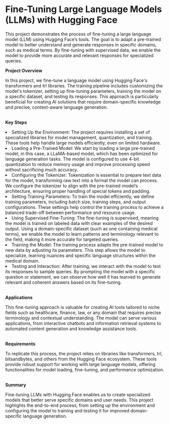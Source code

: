 <h1>Fine-Tuning Large Language Models (LLMs) with Hugging Face</h1>

This project demonstrates the process of fine-tuning a large language model (LLM) using Hugging Face’s tools. The goal is to adapt a pre-trained model to better understand and generate responses in specific domains, such as medical terms. By fine-tuning with supervised data, we enable the model to provide more accurate and relevant responses for specialized queries.

**Project Overview** 
<div>In this project, we fine-tune a language model using Hugging Face's transformers and trl libraries. The training pipeline includes customizing the model's tokenizer, setting up fine-tuning parameters, training the model on a specific dataset, and testing its responses. This approach is particularly beneficial for creating AI solutions that require domain-specific knowledge and precise, context-aware language generation.</div>
<br>

**Key Steps**
<li> Setting Up the Environment: The project requires installing a set of specialized libraries for model management, quantization, and training. These tools help handle large models efficiently, even on limited hardware.</li>
<li>Loading a Pre-Trained Model: We start by loading a large pre-trained model, in this case, a LLaMA-based model, which has been optimized for language generation tasks. The model is configured to use 4-bit quantization to reduce memory usage and improve processing speed without sacrificing much accuracy.</li>
<li>Configuring the Tokenizer: Tokenization is essential to prepare text data for the model, transforming raw text into a format the model can process. We configure the tokenizer to align with the pre-trained model’s architecture, ensuring proper handling of special tokens and padding.</li>
<li>Setting Training Parameters: To train the model efficiently, we define training parameters, including batch size, training steps, and output configurations. These settings help control the training process to achieve a balanced trade-off between performance and resource usage.</li>
<li>Using Supervised Fine-Tuning: The fine-tuning is supervised, meaning the model is trained on labeled data with clear examples of the desired output. Using a domain-specific dataset (such as one containing medical terms), we enable the model to learn patterns and terminology relevant to the field, making it more accurate for targeted queries.</li>
<li>Training the Model: The training process adapts the pre-trained model to new data by adjusting its parameters. This step allows the model to specialize, learning nuances and specific language structures within the medical domain.</li>
<li>Testing and Interaction: After training, we interact with the model to test its responses to sample queries. By prompting the model with a specific question or statement, we can observe how well it has learned to generate relevant and coherent answers based on its fine-tuning.</li> 
<br>

**Applications**
<div>This fine-tuning approach is valuable for creating AI tools tailored to niche fields such as healthcare, finance, law, or any domain that requires precise terminology and contextual understanding. The model can serve various applications, from interactive chatbots and information retrieval systems to automated content generation and knowledge assistance tools.</div>
<br>

**Requirements**
<div>To replicate this process, the project relies on libraries like transformers, trl, bitsandbytes, and others from the Hugging Face ecosystem. These tools provide robust support for working with large language models, offering functionalities for model loading, fine-tuning, and performance optimization.</div>
<br>

**Summary**
<div>Fine-tuning LLMs with Hugging Face enables us to create specialized models that better serve specific domains and user needs. This project highlights the end-to-end process, from setting up the environment and configuring the model to training and testing it for improved domain-specific language generation.</div>


